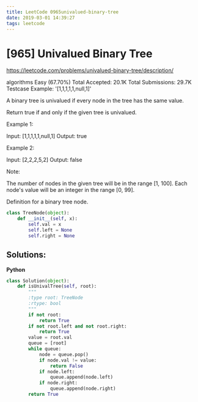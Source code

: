 ```yaml
---
title: LeetCode 0965univalued-binary-tree
date: 2019-03-01 14:39:27
tags: leetcode
---
```


# [965] Univalued Binary Tree

 https://leetcode.com/problems/univalued-binary-tree/description/

 algorithms
 Easy (67.70%)
 Total Accepted:    20.1K
 Total Submissions: 29.7K
 Testcase Example:  '[1,1,1,1,1,null,1]'

 A binary tree is univalued if every node in the tree has the same value.
 
 Return true if and only if the given tree is univalued.
 
 
 
 Example 1:
 
 
 Input: [1,1,1,1,1,null,1]
 Output: true
 
 
 
 Example 2:
 
 
 Input: [2,2,2,5,2]
 Output: false
 
 
 
 
 
 Note:
 
 
 The number of nodes in the given tree will be in the range [1, 100].
 Each node's value will be an integer in the range [0, 99].
 
 

 Definition for a binary tree node.
 ```python
 class TreeNode(object):
     def __init__(self, x):
         self.val = x
         self.left = None
         self.right = None
```
## Solutions:
**Python**
```python
class Solution(object):
    def isUnivalTree(self, root):
        """
        :type root: TreeNode
        :rtype: bool
        """
        if not root:
            return True
        if not root.left and not root.right:
            return True
        value = root.val
        queue = [root]
        while queue:
            node = queue.pop()
            if node.val != value:
                return False
            if node.left:
                queue.append(node.left)
            if node.right:
                queue.append(node.right)
        return True
```
